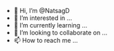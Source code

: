 - 👋 Hi, I’m @NatsagD
- 👀 I’m interested in ...
- 🌱 I’m currently learning ...
- 💞️ I’m looking to collaborate on ...
- 📫 How to reach me ...

<!---
NatsagD/NatsagD is a ✨ special ✨ repository because its `README.md` (this file) appears on your GitHub profile.
You can click the Preview link to take a look at your changes.
--->
